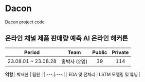 # Dacon
Dacon project code

## 온라인 채널 제품 판매량 예측 AI 온라인 해커톤
  
| Period | Team | Public | Private |
|:---:|:---:|:---:|:---:|
| 23.08.01 ~ 23.08.28 | 홍박사 (2명) | 39 | 114 |

**역할**
| 박재현 | 팀원 |
|:---:|:---:|
|  EDA 및 전처리 | LSTM 모델링 및 튜닝 |



  
